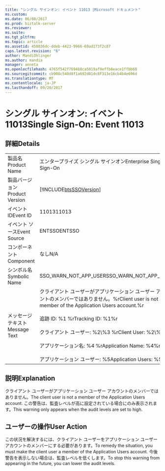 ```yaml
---
title: "シングル サインオン: イベント 11013 |Microsoft ドキュメント"
ms.custom: 
ms.date: 06/08/2017
ms.prod: biztalk-server
ms.reviewer: 
ms.suite: 
ms.tgt_pltfrm: 
ms.topic: article
ms.assetid: 450836dc-ddeb-4423-9966-69ad173f2c87
caps.latest.revision: "6"
author: MandiOhlinger
ms.author: mandia
manager: anneta
ms.openlocfilehash: 4765f542f7694b8ca5019af9effb8eace1ffbb60
ms.sourcegitcommit: cb908c540d8f1a692d01dc8f313e16cb4b4e696d
ms.translationtype: MT
ms.contentlocale: ja-JP
ms.lasthandoff: 09/20/2017
---
```

# <a name="single-sign-on-event-11013"></a><span data-ttu-id="55bdf-102">シングル サインオン: イベント 11013</span><span class="sxs-lookup"><span data-stu-id="55bdf-102">Single Sign-On: Event 11013</span></span>
## <a name="details"></a><span data-ttu-id="55bdf-103">詳細</span><span class="sxs-lookup"><span data-stu-id="55bdf-103">Details</span></span>  
  
|||  
|-|-|  
|<span data-ttu-id="55bdf-104">製品名</span><span class="sxs-lookup"><span data-stu-id="55bdf-104">Product Name</span></span>|<span data-ttu-id="55bdf-105">エンタープライズ シングル サインオン</span><span class="sxs-lookup"><span data-stu-id="55bdf-105">Enterprise Single Sign-On</span></span>|  
|<span data-ttu-id="55bdf-106">製品バージョン</span><span class="sxs-lookup"><span data-stu-id="55bdf-106">Product Version</span></span>|[!INCLUDE[btsSSOVersion](../includes/btsssoversion-md.md)]|  
|<span data-ttu-id="55bdf-107">イベント ID</span><span class="sxs-lookup"><span data-stu-id="55bdf-107">Event ID</span></span>|<span data-ttu-id="55bdf-108">11013</span><span class="sxs-lookup"><span data-stu-id="55bdf-108">11013</span></span>|  
|<span data-ttu-id="55bdf-109">イベント ソース</span><span class="sxs-lookup"><span data-stu-id="55bdf-109">Event Source</span></span>|<span data-ttu-id="55bdf-110">ENTSSO</span><span class="sxs-lookup"><span data-stu-id="55bdf-110">ENTSSO</span></span>|  
|<span data-ttu-id="55bdf-111">コンポーネント</span><span class="sxs-lookup"><span data-stu-id="55bdf-111">Component</span></span>|<span data-ttu-id="55bdf-112">なし</span><span class="sxs-lookup"><span data-stu-id="55bdf-112">N/A</span></span>|  
|<span data-ttu-id="55bdf-113">シンボル名</span><span class="sxs-lookup"><span data-stu-id="55bdf-113">Symbolic Name</span></span>|<span data-ttu-id="55bdf-114">SSO_WARN_NOT_APP_USER</span><span class="sxs-lookup"><span data-stu-id="55bdf-114">SSO_WARN_NOT_APP_USER</span></span>|  
|<span data-ttu-id="55bdf-115">メッセージ テキスト</span><span class="sxs-lookup"><span data-stu-id="55bdf-115">Message Text</span></span>|<span data-ttu-id="55bdf-116">クライアント ユーザーがアプリケーション ユーザー アカウントのメンバーではありません。%r</span><span class="sxs-lookup"><span data-stu-id="55bdf-116">Client user is not a member of the Application Users account.%r</span></span><br /><br /> <span data-ttu-id="55bdf-117">追跡 ID: %1 %r</span><span class="sxs-lookup"><span data-stu-id="55bdf-117">Tracking ID: %1%r</span></span><br /><br /> <span data-ttu-id="55bdf-118">クライアント ユーザー: %2\\%3 %r</span><span class="sxs-lookup"><span data-stu-id="55bdf-118">Client User: %2\\%3%r</span></span><br /><br /> <span data-ttu-id="55bdf-119">アプリケーション名: %4 %r</span><span class="sxs-lookup"><span data-stu-id="55bdf-119">Application Name: %4%r</span></span><br /><br /> <span data-ttu-id="55bdf-120">アプリケーション ユーザー: %5</span><span class="sxs-lookup"><span data-stu-id="55bdf-120">Application Users: %5</span></span>|  
  
## <a name="explanation"></a><span data-ttu-id="55bdf-121">説明</span><span class="sxs-lookup"><span data-stu-id="55bdf-121">Explanation</span></span>  
 <span data-ttu-id="55bdf-122">クライアント ユーザーがアプリケーション ユーザー アカウントのメンバーではありません。</span><span class="sxs-lookup"><span data-stu-id="55bdf-122">The client user is not a member of the Application Users account.</span></span> <span data-ttu-id="55bdf-123">この警告は、監査レベルが高に設定されている場合にのみ表示されます。</span><span class="sxs-lookup"><span data-stu-id="55bdf-123">This warning only appears when the audit levels are set to high.</span></span>  
  
## <a name="user-action"></a><span data-ttu-id="55bdf-124">ユーザーの操作</span><span class="sxs-lookup"><span data-stu-id="55bdf-124">User Action</span></span>  
 <span data-ttu-id="55bdf-125">この状況を解決するには、クライアント ユーザーをアプリケーション ユーザー アカウントのメンバーにする必要があります。</span><span class="sxs-lookup"><span data-stu-id="55bdf-125">To remedy the situation, you must make the client user a member of the Application Users account.</span></span> <span data-ttu-id="55bdf-126">今後警告を表示しない場合は、監査レベルを低くします。</span><span class="sxs-lookup"><span data-stu-id="55bdf-126">To stop this warning from appearing in the future, you can lower the audit levels.</span></span>